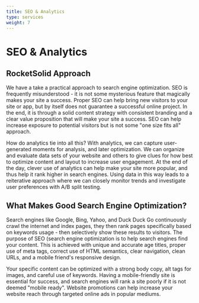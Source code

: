 ```yaml
---
title: SEO & Analytics
type: services
weight: 7
---
```


# SEO & Analytics

## RocketSolid Approach

We have a take a practical approach to search engine optimization. SEO is frequently misunderstood - it is not some mysterious feature that magically makes your site a success. Proper SEO can help bring new visitors to your site or app, but by itself does not guarantee a successful online project. In the end, it is through a solid content strategy with consistent branding and a clear value proposition that will make your site a success. SEO can help increase exposure to potential visitors but is not some "one size fits all" approach.

How do analytics tie into all this? With analytics, we can capture user-generated moments for analysis, and later optimization. We can organize and evaluate data sets of your website and others to give clues for how best to optimize content and layout to increase user engagement. At the end of the day, clever use of analytics can help make your site more popular, and thus help it rank higher in search engines. Using data in this way leads to a reiterative approach where we can closely monitor trends and investigate user preferences with A/B split testing.

## What Makes Good Search Engine Optimization?

Search engines like Google, Bing, Yahoo, and Duck Duck Go continuously crawl the internet and index pages, they then rank pages specifically based on keywords usage - then selectively show these results to visitors. The purpose of SEO (search engine optimization is to help search engines find your content. This is achieved with unique and accurate age titles, proper use of meta tags, correct use of HTML semantics, clear navigation, clean URLs, and a mobile friend's responsive design.

Your specific content can be optimized with a strong body copy, alt tags for images, and careful use of keywords. Having a mobile-friendly site is essential for success, and search engines will rank a site poorly if it is not deemed "mobile ready". Website promotions can help increase your website reach through targeted online ads in popular mediums.
